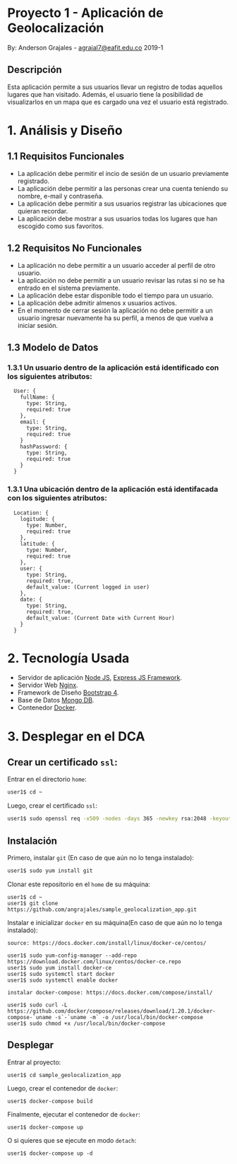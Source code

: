 # Proyecto 1 - Aplicación de Geolocalización
By: Anderson Grajales - agrajal7@eafit.edu.co
2019-1
## Descripción
Esta aplicación permite a sus usuarios llevar un registro de todas aquellos lugares que han visitado. Además, el usuario tiene la posibilidad de visualizarlos en un mapa que es cargado una vez el usuario está registrado.

# 1. Análisis y Diseño

## 1.1 Requisitos Funcionales
  * La aplicación debe permitir el incio de sesión de un usuario previamente registrado.
  * La aplicación debe permitir a las personas crear una cuenta teniendo su nombre, e-mail y contraseña.  
  * La aplicación debe permitir a sus usuarios registrar las ubicaciones que quieran recordar.
  * La aplicación debe mostrar a sus usuarios todas los lugares que han escogido como sus favoritos.

## 1.2 Requisitos No Funcionales
  * La aplicación no debe permitir a un usuario acceder al perfil de otro usuario.
  * La aplicación no debe permitir a un usuario revisar las rutas si no se ha entrado en el sistema previamente.
  * La aplicación debe estar disponible todo el tiempo para un usuario.
  * La aplicación debe admitir almenos x usuarios activos.
  * En el momento de cerrar sesión la aplicación no debe permitir a un usuario ingresar nuevamente ha su perfil, a menos de que vuelva a iniciar sesión.

## 1.3 Modelo de Datos

### 1.3.1 Un usuario dentro de la aplicación está identificado con los siguientes atributos:
```
  User: {
    fullName: {
      type: String,
      required: true
    },
    email: {
      type: String,
      required: true
    }
    hashPassword: {
      type: String,
      required: true
    }
  }
```
### 1.3.1 Una ubicación dentro de la aplicación está identifacada con los siguientes atributos:
```
  Location: {
    logitude: {
      type: Number,
      required: true
    },
    latitude: {
      type: Number,
      required: true
    },
    user: {
      type: String,
      required: true,
      default_value: (Current logged in user)
    },
    date: {
      type: String,
      required: true,
      default_value: (Current Date with Current Hour)
    }
  }
```
# 2. Tecnología Usada
- Servidor de aplicación [Node JS](https://nodejs.org/es/), [Express JS Framework](https://expressjs.com/es/).
- Servidor Web [Nginx](https://www.nginx.com/).
- Framework de Diseño [Bootstrap 4](https://getbootstrap.com/).
- Base de Datos [Mongo DB](https://www.mongodb.com/es).
- Contenedor [Docker](https://www.docker.com/).
# 3. Desplegar en el DCA
## Crear un certificado `ssl`:

Entrar en el directorio `home`:

```sh
user1$ cd ~
```

Luego, crear el certificado `ssl`:

```sh
user1$ sudo openssl req -x509 -nodes -days 365 -newkey rsa:2048 -keyout ssl/nginx.key -out ssl/nginx.crt
```

## Instalación

Primero, instalar `git` (En caso de que aún no lo tenga instalado):

```sh
user1$ sudo yum install git
```


Clonar este repositorio en el `home` de su máquina:

```
user1$ cd ~
user1$ git clone https://github.com/angrajales/sample_geolocalization_app.git
```

Instalar e inicializar `docker` en su máquina(En caso de que aún no lo tenga instalado):
```
source: https://docs.docker.com/install/linux/docker-ce/centos/

user1$ sudo yum-config-manager --add-repo https://download.docker.com/linux/centos/docker-ce.repo
user1$ sudo yum install docker-ce
user1$ sudo systemctl start docker
user1$ sudo systemctl enable docker

instalar docker-compose: https://docs.docker.com/compose/install/

user1$ sudo curl -L https://github.com/docker/compose/releases/download/1.20.1/docker-compose-`uname -s`-`uname -m` -o /usr/local/bin/docker-compose
user1$ sudo chmod +x /usr/local/bin/docker-compose

```
## Desplegar

Entrar al proyecto:

```
user1$ cd sample_geolocalization_app
```

Luego, crear el contenedor de `docker`:

```
user1$ docker-compose build
```

Finalmente, ejecutar el contenedor de `docker`:

```
user1$ docker-compose up
```

O si quieres que se ejecute en modo `detach`:

```
user1$ docker-compose up -d
```



